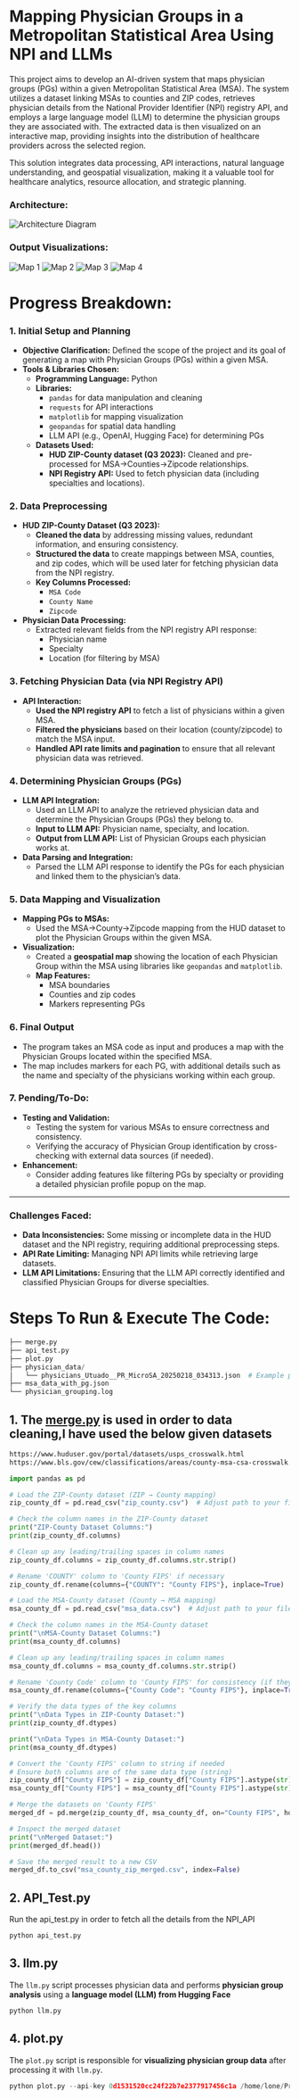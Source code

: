 # Mapping Physician Groups in a Metropolitan Statistical Area Using NPI and LLMs

This project aims to develop an AI-driven system that maps physician groups (PGs) within a given Metropolitan Statistical Area (MSA). The system utilizes a dataset linking MSAs to counties and ZIP codes, retrieves physician details from the National Provider Identifier (NPI) registry API, and employs a large language model (LLM) to determine the physician groups they are associated with. The extracted data is then visualized on an interactive map, providing insights into the distribution of healthcare providers across the selected region.

This solution integrates data processing, API interactions, natural language understanding, and geospatial visualization, making it a valuable tool for healthcare analytics, resource allocation, and strategic planning.

### Architecture:
![Architecture Diagram](./diagram.svg)

### Output Visualizations:

![Map 1](./output_1.png)
![Map 2](./output_2.png)
![Map 3](./output_3.png)
![Map 4](./output_4.png)
# Progress Breakdown:

### **1. Initial Setup and Planning**

- **Objective Clarification:** Defined the scope of the project and its goal of generating a map with Physician Groups (PGs) within a given MSA.
- **Tools & Libraries Chosen:**
    - **Programming Language:** Python
    - **Libraries:**
        - `pandas` for data manipulation and cleaning
        - `requests` for API interactions
        - `matplotlib` for mapping visualization
        - `geopandas` for spatial data handling
        - LLM API (e.g., OpenAI, Hugging Face) for determining PGs
    - **Datasets Used:**
        - **HUD ZIP-County dataset (Q3 2023):** Cleaned and pre-processed for MSA->Counties->Zipcode relationships.
        - **NPI Registry API:** Used to fetch physician data (including specialties and locations).

### **2. Data Preprocessing**

- **HUD ZIP-County Dataset (Q3 2023):**
    - **Cleaned the data** by addressing missing values, redundant information, and ensuring consistency.
    - **Structured the data** to create mappings between MSA, counties, and zip codes, which will be used later for fetching physician data from the NPI registry.
    - **Key Columns Processed:**
        - `MSA Code`
        - `County Name`
        - `Zipcode`
- **Physician Data Processing:**
    - Extracted relevant fields from the NPI registry API response:
        - Physician name
        - Specialty
        - Location (for filtering by MSA)

### **3. Fetching Physician Data (via NPI Registry API)**

- **API Interaction:**
    - **Used the NPI registry API** to fetch a list of physicians within a given MSA.
    - **Filtered the physicians** based on their location (county/zipcode) to match the MSA input.
    - **Handled API rate limits and pagination** to ensure that all relevant physician data was retrieved.

### **4. Determining Physician Groups (PGs)**

- **LLM API Integration:**
    - Used an LLM API to analyze the retrieved physician data and determine the Physician Groups (PGs) they belong to.
    - **Input to LLM API:** Physician name, specialty, and location.
    - **Output from LLM API:** List of Physician Groups each physician works at.
- **Data Parsing and Integration:**
    - Parsed the LLM API response to identify the PGs for each physician and linked them to the physician’s data.

### **5. Data Mapping and Visualization**

- **Mapping PGs to MSAs:**
    - Used the MSA->County->Zipcode mapping from the HUD dataset to plot the Physician Groups within the given MSA.
- **Visualization:**
    - Created a **geospatial map** showing the location of each Physician Group within the MSA using libraries like `geopandas` and `matplotlib`.
    - **Map Features:**
        - MSA boundaries
        - Counties and zip codes
        - Markers representing PGs

### **6. Final Output**

- The program takes an MSA code as input and produces a map with the Physician Groups located within the specified MSA.
- The map includes markers for each PG, with additional details such as the name and specialty of the physicians working within each group.

### **7. Pending/To-Do:**

- **Testing and Validation:**
    - Testing the system for various MSAs to ensure correctness and consistency.
    - Verifying the accuracy of Physician Group identification by cross-checking with external data sources (if needed).
- **Enhancement:**
    - Consider adding features like filtering PGs by specialty or providing a detailed physician profile popup on the map.

---

### **Challenges Faced:**

- **Data Inconsistencies:** Some missing or incomplete data in the HUD dataset and the NPI registry, requiring additional preprocessing steps.
- **API Rate Limiting:** Managing NPI API limits while retrieving large datasets.
- **LLM API Limitations:** Ensuring that the LLM API correctly identified and classified Physician Groups for diverse specialties.

# Steps To Run & Execute The Code:

```python
├── merge.py   
├── api_test.py              
├── plot.py                    
├── physician_data/           
│   └── physicians_Utuado__PR_MicroSA_20250218_034313.json  # Example physician data
├── msa_data_with_pg.json      
└── physician_grouping.log     
```

## 1. The [merge.py](http://merge.py) is used in order to data cleaning,I have used the below given datasets

```markdown
https://www.huduser.gov/portal/datasets/usps_crosswalk.html
https://www.bls.gov/cew/classifications/areas/county-msa-csa-crosswalk.html
```

```python
import pandas as pd

# Load the ZIP-County dataset (ZIP → County mapping)
zip_county_df = pd.read_csv("zip_county.csv")  # Adjust path to your file

# Check the column names in the ZIP-County dataset
print("ZIP-County Dataset Columns:")
print(zip_county_df.columns)

# Clean up any leading/trailing spaces in column names
zip_county_df.columns = zip_county_df.columns.str.strip()

# Rename 'COUNTY' column to 'County FIPS' if necessary
zip_county_df.rename(columns={"COUNTY": "County FIPS"}, inplace=True)

# Load the MSA-County dataset (County → MSA mapping)
msa_county_df = pd.read_csv("msa_data.csv")  # Adjust path to your file

# Check the column names in the MSA-County dataset
print("\nMSA-County Dataset Columns:")
print(msa_county_df.columns)

# Clean up any leading/trailing spaces in column names
msa_county_df.columns = msa_county_df.columns.str.strip()

# Rename 'County Code' column to 'County FIPS' for consistency (if they represent the same thing)
msa_county_df.rename(columns={"County Code": "County FIPS"}, inplace=True)

# Verify the data types of the key columns
print("\nData Types in ZIP-County Dataset:")
print(zip_county_df.dtypes)

print("\nData Types in MSA-County Dataset:")
print(msa_county_df.dtypes)

# Convert the 'County FIPS' column to string if needed
# Ensure both columns are of the same data type (string)
zip_county_df["County FIPS"] = zip_county_df["County FIPS"].astype(str)
msa_county_df["County FIPS"] = msa_county_df["County FIPS"].astype(str)

# Merge the datasets on 'County FIPS'
merged_df = pd.merge(zip_county_df, msa_county_df, on="County FIPS", how="left")

# Inspect the merged dataset
print("\nMerged Dataset:")
print(merged_df.head())

# Save the merged result to a new CSV
merged_df.to_csv("msa_county_zip_merged.csv", index=False)

```

## 2. API_Test.py

Run the api_test.py in order to fetch all the details from the NPI_API

```python
python api_test.py
```

## 3. llm.py

The `llm.py` script processes physician data and performs **physician group analysis** using a **language model (LLM) from Hugging Face**

```python
python llm.py
```

## 4. plot.py

The `plot.py` script is responsible for **visualizing physician group data** after processing it with `llm.py`.

```python
python plot.py --api-key 0d1531520cc24f22b7e2377917456c1a /home/lone/Projects/Vivnovation/Final_Project/msa_data_with_pg.json
```
